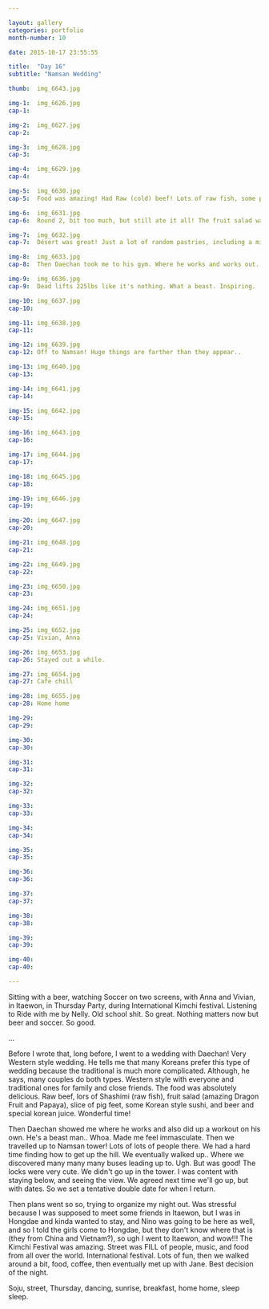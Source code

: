 ```yaml
---

layout: gallery
categories: portfolio
month-number: 10

date: 2015-10-17 23:55:55

title:  "Day 16"
subtitle: "Namsan Wedding"

thumb:	img_6643.jpg

img-1:	img_6626.jpg
cap-1:	

img-2:	img_6627.jpg
cap-2:	

img-3:	img_6628.jpg
cap-3: 	

img-4:	img_6629.jpg
cap-4:	

img-5:	img_6630.jpg
cap-5:	Food was amazing! Had Raw (cold) beef! Lots of raw fish, some pig feet slices, and lots of other goodness. Buffet had a Japanese Island a Chinese Island.  

img-6:	img_6631.jpg
cap-6:	Round 2, bit too much, but still ate it all! The fruit salad was amazing too. 

img-7:	img_6632.jpg
cap-7:	Désert was great! Just a lot of random pastries, including a mini macaron.

img-8:	img_6633.jpg
cap-8:	Then Daechan took me to his gym. Where he works and works out. 

img-9:	img_6636.jpg
cap-9:	Dead lifts 225lbs like it's nothing. What a beast. Inspiring. 

img-10:	img_6637.jpg
cap-10:	

img-11:	img_6638.jpg
cap-11:	

img-12:	img_6639.jpg
cap-12:	Off to Namsan! Huge things are farther than they appear.. 

img-13:	img_6640.jpg
cap-13:	

img-14:	img_6641.jpg
cap-14:	

img-15:	img_6642.jpg
cap-15:	

img-16:	img_6643.jpg
cap-16:	

img-17:	img_6644.jpg
cap-17:	

img-18:	img_6645.jpg
cap-18:	

img-19:	img_6646.jpg
cap-19:	

img-20:	img_6647.jpg
cap-20:	

img-21:	img_6648.jpg
cap-21:	

img-22:	img_6649.jpg
cap-22:	

img-23:	img_6650.jpg
cap-23:	

img-24:	img_6651.jpg
cap-24:	

img-25:	img_6652.jpg
cap-25:	Vivian, Anna

img-26:	img_6653.jpg
cap-26:	Stayed out a while.

img-27:	img_6654.jpg
cap-27: Cafe chill

img-28:	img_6655.jpg
cap-28:	Home home 

img-29:	
cap-29:	

img-30:	
cap-30:	

img-31:	
cap-31:	

img-32:	
cap-32:	

img-33:	
cap-33:	

img-34:	
cap-34:	

img-35:	
cap-35:	

img-36:	
cap-36:	

img-37:	
cap-37:	

img-38:	
cap-38:	

img-39:	
cap-39:	

img-40:	
cap-40:	

---
```


Sitting with a beer, watching Soccer on two screens, with Anna and Vivian, in Itaewon, in Thursday Party, during International Kimchi festival. Listening to Ride with me by Nelly. Old school shit. So great. Nothing matters now but beer and soccer. So good. 

...

Before I wrote that, long before, I went to a wedding with Daechan! Very Western style wedding. He tells me that many Koreans prefer this type of wedding because the traditional is much more complicated. Although, he says, many couples do both types. Western style with everyone and traditional ones for family and close friends. The food was absolutely delicious. Raw beef, lors of Shashimi (raw fish), fruit salad (amazing Dragon Fruit and Papaya), slice of pig feet, some Korean style sushi, and beer and special korean juice. Wonderful time! 

Then Daechan showed me where he works and also did up a workout on his own. He's a beast man.. Whoa. Made me feel immasculate. Then we travelled up to Namsan tower! Lots of lots of people there. We had a hard time finding how to get up the hill. We eventually walked up.. Where we discovered many many many buses leading up to. Ugh. But was good! The locks were very cute. We didn't go up in the tower. I was content with staying below, and seeing the view. We agreed next time we'll go up, but with dates. So we set a tentative double date for when I return. 

Then plans went so so, trying to organize my night out. Was stressful because I was supposed to meet some friends in Itaewon, but I was in Hongdae and kinda wanted to stay, and Nino was going to be here as well, and so I told the girls come to Hongdae, but they don't know where that is (they from China and Vietnam?), so ugh I went to Itaewon, and wow!!! The Kimchi Festival was amazing. Street was FILL of people, music, and food from all over the world. International festival. Lots of fun, then we walked around a bit, food, coffee, then eventually met up with Jane. Best decision of the night. 

Soju, street, Thursday, dancing, sunrise, breakfast, home home, sleep sleep.
